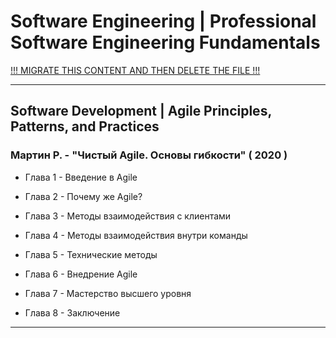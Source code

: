 # Software Engineering | Professional Software Engineering Fundamentals

[!!! MIGRATE THIS CONTENT AND THEN DELETE THE FILE !!!]()

---

## Software Development | Agile Principles, Patterns, and Practices

### Мартин Р. - "Чистый Agile. Основы гибкости" ( 2020 )

* Глава 1 - Введение в Agile

* Глава 2 - Почему же Agile?

* Глава 3 - Методы взаимодействия с клиентами

* Глава 4 - Методы взаимодействия внутри команды

* Глава 5 - Технические методы

* Глава 6 - Внедрение Agile

* Глава 7 - Мастерство высшего уровня

* Глава 8 - Заключение

---
